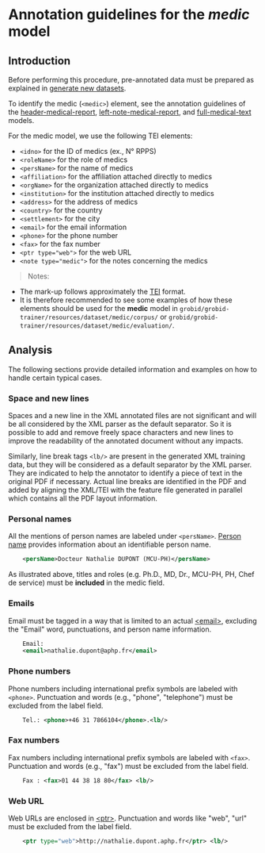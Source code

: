 # Annotation guidelines for the _medic_ model

## Introduction

Before performing this procedure, pre-annotated data must be prepared as explained in [generate new datasets](../Training-the-medical-report-models.md#generate-new-datasets).

To identify the medic (`<medic>`) element, see the annotation guidelines of the [header-medical-report](header-medical-report.md), [left-note-medical-report](left-note-medical-report), and [full-medical-text](full-medical-text) models.

For the medic model, we use the following TEI elements:

* `<idno>` for the ID of medics (ex., N° RPPS)
* `<roleName>` for the role of medics
* `<persName>` for the name of medics 
* `<affiliation>` for the affiliation attached directly to medics
* `<orgName>` for the organization attached directly to medics
* `<institution>` for the institution attached directly to medics
* `<address>` for the address of medics
* `<country>` for the country
* `<settlement>` for the city
* `<email>` for the email information
* `<phone>` for the phone number
* `<fax>` for the fax number
* `<ptr type="web">` for the web URL 
* `<note type="medic">` for the notes concerning the medics

> Notes:
- The mark-up follows approximately the [TEI](http://www.tei-c.org) format.
- It is therefore recommended to see some examples of how these elements should be used for the __medic__ model in `grobid/grobid-trainer/resources/dataset/medic/corpus/` or `grobid/grobid-trainer/resources/dataset/medic/evaluation/`.

## Analysis

The following sections provide detailed information and examples on how to handle certain typical cases.

### Space and new lines

Spaces and a new line in the XML annotated files are not significant and will be all considered by the XML parser as the default separator. So it is possible to add and remove freely space characters and new lines to improve the readability of the annotated document without any impacts. 

Similarly, line break tags `<lb/>` are present in the generated XML training data, but they will be considered as a default separator by the XML parser. They are indicated to help the annotator to identify a piece of text in the original PDF if necessary. Actual line breaks are identified in the PDF and added by aligning the XML/TEI with the feature file generated in parallel which contains all the PDF layout information. 

### Personal names

All the mentions of person names are labeled under `<persName>`. [Person name](https://www.tei-c.org/release/doc/tei-p5-doc/en/html/ref-persName.html) provides information about an identifiable person name.


```xml
    <persName>Docteur Nathalie DUPONT (MCU-PH)</persName>
```

As illustrated above, titles and roles (e.g. Ph.D., MD, Dr., MCU-PH, PH, Chef de service) must be **included** in the medic field.


### Emails

Email must be tagged in a way that is limited to an actual [\<email\>](https://tei-c.org/release/doc/tei-p5-doc/en/html/ref-email.html), excluding the "Email" word, punctuations, and person name information.

```xml
    Email: 
    <email>nathalie.dupont@aphp.fr</email> 
```   

### Phone numbers

Phone numbers including international prefix symbols are labeled with `<phone>`. Punctuation and words (e.g., "phone", "telephone") must be excluded from the label field.

```xml
    Tel.: <phone>+46 31 7866104</phone>.<lb/> 
```

### Fax numbers

Fax numbers including international prefix symbols are labeled with `<fax>`. Punctuation and words (e.g., "fax") must be excluded from the label field. 

```xml
    Fax : <fax>01 44 38 18 80</fax> <lb/>
```

### Web URL
Web URLs are enclosed in [\<ptr\>](https://www.tei-c.org/release/doc/tei-p5-doc/en/html/ref-ptr.html). Punctuation and words like "web", "url" must be excluded from the label field. 

```xml
    <ptr type="web">http://nathalie.dupont.aphp.fr</ptr> <lb/>
```
